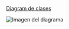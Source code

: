 [Diagram de clases](http://www.plantuml.com/plantuml/png/bLHjJXin4Fs_fx3ujQa8Hq2a2LIHIXKLUe29TvAQUZtHs4O5shjt76_MssI5WhGIUERvvVdDnuqFm26sjj8Ml5SBupSCh-gjKifHksQKVpQeVyASdFpLXfn4vDj55yZNJKHdw79ZK9WcETN22_5iOV1rDGRggLV0TJe5XYVy3ZlJK5qmwGSaljn6iBF_AIwxtAJwMtN2lp28DazPkNb6ky1z39AWQ8FPMQEX8Uwe1dSVQGqCwMP-wWBdrEuO4eBMJwY3ylZxvG2V0sE0jzw30Qmr-XU-t5FqE9eNWNARh757zuqBo1lGg5R8dfmyJXL4lHSBQnyOX2NBc7dZ0xgGWTX0azr7_o1YwwuMmQ33U_0BhAE3Mq5D-YWwEehBvo4OdsmWgVX3x1hYj2vzP4ozDKAur-MJbbsEJWPEWCKjOtyCe4s8xA2Ol6CZ8hgAlg-gb7B5A9veyz5xtsABJ9QsSgsyyGo2_WKQshL9_RN03DBeEoviq2sJHHd3ZwdVVVBzBhUpYgwlvgMYmDGVa-C9usxTrmv-_aNvm6wZknMiYD8omiGjdabGxjCAFCmI2yy_nb4Spk0oPFBNnYrmbjbaN-zYDtfDidlcWj5c1sdfr4TBAFlomtscXWtLwTZY4t5N80aSsdpfdaqGmjbO6-OwBXtPPzF0skPXWeF-_UIfOOFFWK7BGG16mx1P3YjA3NgZU_HqUdrHEDMdYpAyLUayWVsv7cHABv-aodGSP_f1KbVnIZB3WQpoq8rbUWBXUpVL-LkLJNRqIp8rWoruaalx80UFhAmwPdMXXt58TasRwGcyN_YZP7cbZ-Vo_dutLqn8ca-RP1gJwxcwrUZa2_iPW5At6tHDREq_)

![Imagen del diagrama](http://www.plantuml.com/plantuml/png/bLHjJXin4Fs_fx3ujQa8Hq2a2LIHIXKLUe29TvAQUZtHs4O5shjt76_MssI5WhGIUERvvVdDnuqFm26sjj8Ml5SBupSCh-gjKifHksQKVpQeVyASdFpLXfn4vDj55yZNJKHdw79ZK9WcETN22_5iOV1rDGRggLV0TJe5XYVy3ZlJK5qmwGSaljn6iBF_AIwxtAJwMtN2lp28DazPkNb6ky1z39AWQ8FPMQEX8Uwe1dSVQGqCwMP-wWBdrEuO4eBMJwY3ylZxvG2V0sE0jzw30Qmr-XU-t5FqE9eNWNARh757zuqBo1lGg5R8dfmyJXL4lHSBQnyOX2NBc7dZ0xgGWTX0azr7_o1YwwuMmQ33U_0BhAE3Mq5D-YWwEehBvo4OdsmWgVX3x1hYj2vzP4ozDKAur-MJbbsEJWPEWCKjOtyCe4s8xA2Ol6CZ8hgAlg-gb7B5A9veyz5xtsABJ9QsSgsyyGo2_WKQshL9_RN03DBeEoviq2sJHHd3ZwdVVVBzBhUpYgwlvgMYmDGVa-C9usxTrmv-_aNvm6wZknMiYD8omiGjdabGxjCAFCmI2yy_nb4Spk0oPFBNnYrmbjbaN-zYDtfDidlcWj5c1sdfr4TBAFlomtscXWtLwTZY4t5N80aSsdpfdaqGmjbO6-OwBXtPPzF0skPXWeF-_UIfOOFFWK7BGG16mx1P3YjA3NgZU_HqUdrHEDMdYpAyLUayWVsv7cHABv-aodGSP_f1KbVnIZB3WQpoq8rbUWBXUpVL-LkLJNRqIp8rWoruaalx80UFhAmwPdMXXt58TasRwGcyN_YZP7cbZ-Vo_dutLqn8ca-RP1gJwxcwrUZa2_iPW5At6tHDREq_)